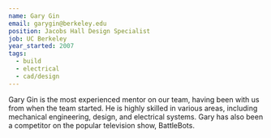 ```yaml
---
name: Gary Gin
email: garygin@berkeley.edu
position: Jacobs Hall Design Specialist
job: UC Berkeley 
year_started: 2007
tags:
  - build
  - electrical
  - cad/design
---
```

Gary Gin is the most experienced mentor on our team, having been with us from when the team started. He is highly skilled in various areas, including mechanical engineering, design, and electrical systems. Gary has also been a competitor on the popular television show, BattleBots.